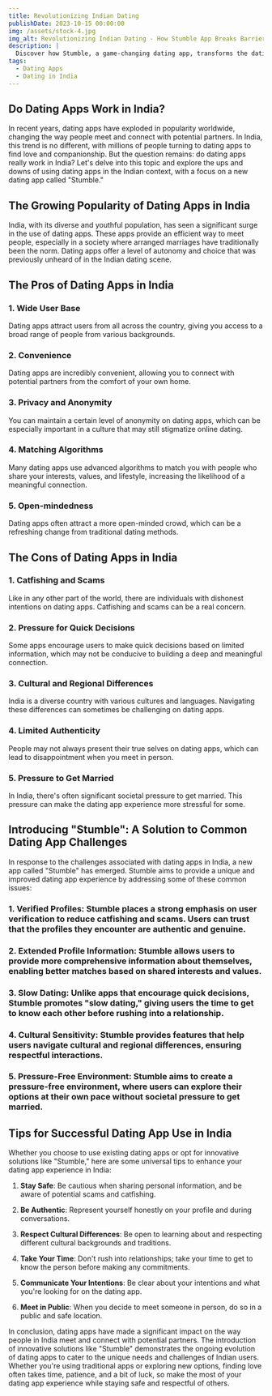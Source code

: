 ```yaml
---
title: Revolutionizing Indian Dating
publishDate: 2023-10-15 00:00:00
img: /assets/stock-4.jpg
img_alt: Revolutionizing Indian Dating - How Stumble App Breaks Barriers and Sparks Connections
description: |
  Discover how Stumble, a game-changing dating app, transforms the dating landscape in India. Learn how it tackles common challenges, promotes authentic connections, and respects cultural diversity. Find love on your terms, without compromising your values.
tags:
  - Dating Apps
  - Dating in India
---
```


## Do Dating Apps Work in India?

In recent years, dating apps have exploded in popularity worldwide, changing the way people meet and connect with potential partners. In India, this trend is no different, with millions of people turning to dating apps to find love and companionship. But the question remains: do dating apps really work in India? Let's delve into this topic and explore the ups and downs of using dating apps in the Indian context, with a focus on a new dating app called "Stumble."

## The Growing Popularity of Dating Apps in India

India, with its diverse and youthful population, has seen a significant surge in the use of dating apps. These apps provide an efficient way to meet people, especially in a society where arranged marriages have traditionally been the norm. Dating apps offer a level of autonomy and choice that was previously unheard of in the Indian dating scene.

## The Pros of Dating Apps in India

### 1. Wide User Base
Dating apps attract users from all across the country, giving you access to a broad range of people from various backgrounds.

### 2. Convenience
Dating apps are incredibly convenient, allowing you to connect with potential partners from the comfort of your own home.

### 3. Privacy and Anonymity
You can maintain a certain level of anonymity on dating apps, which can be especially important in a culture that may still stigmatize online dating.

### 4. Matching Algorithms
Many dating apps use advanced algorithms to match you with people who share your interests, values, and lifestyle, increasing the likelihood of a meaningful connection.

### 5. Open-mindedness
Dating apps often attract a more open-minded crowd, which can be a refreshing change from traditional dating methods.

## The Cons of Dating Apps in India

### 1. Catfishing and Scams
Like in any other part of the world, there are individuals with dishonest intentions on dating apps. Catfishing and scams can be a real concern.

### 2. Pressure for Quick Decisions
Some apps encourage users to make quick decisions based on limited information, which may not be conducive to building a deep and meaningful connection.

### 3. Cultural and Regional Differences
India is a diverse country with various cultures and languages. Navigating these differences can sometimes be challenging on dating apps.

### 4. Limited Authenticity
People may not always present their true selves on dating apps, which can lead to disappointment when you meet in person.

### 5. Pressure to Get Married
In India, there's often significant societal pressure to get married. This pressure can make the dating app experience more stressful for some.

## Introducing "Stumble": A Solution to Common Dating App Challenges

In response to the challenges associated with dating apps in India, a new app called "Stumble" has emerged. Stumble aims to provide a unique and improved dating app experience by addressing some of these common issues:

### 1. **Verified Profiles**: Stumble places a strong emphasis on user verification to reduce catfishing and scams. Users can trust that the profiles they encounter are authentic and genuine.

### 2. **Extended Profile Information**: Stumble allows users to provide more comprehensive information about themselves, enabling better matches based on shared interests and values.

### 3. **Slow Dating**: Unlike apps that encourage quick decisions, Stumble promotes "slow dating," giving users the time to get to know each other before rushing into a relationship.

### 4. **Cultural Sensitivity**: Stumble provides features that help users navigate cultural and regional differences, ensuring respectful interactions.

### 5. **Pressure-Free Environment**: Stumble aims to create a pressure-free environment, where users can explore their options at their own pace without societal pressure to get married.

## Tips for Successful Dating App Use in India

Whether you choose to use existing dating apps or opt for innovative solutions like "Stumble," here are some universal tips to enhance your dating app experience in India:

1. **Stay Safe**: Be cautious when sharing personal information, and be aware of potential scams and catfishing.

2. **Be Authentic**: Represent yourself honestly on your profile and during conversations.

3. **Respect Cultural Differences**: Be open to learning about and respecting different cultural backgrounds and traditions.

4. **Take Your Time**: Don't rush into relationships; take your time to get to know the person before making any commitments.

5. **Communicate Your Intentions**: Be clear about your intentions and what you're looking for on the dating app.

6. **Meet in Public**: When you decide to meet someone in person, do so in a public and safe location.

In conclusion, dating apps have made a significant impact on the way people in India meet and connect with potential partners. The introduction of innovative solutions like "Stumble" demonstrates the ongoing evolution of dating apps to cater to the unique needs and challenges of Indian users. Whether you're using traditional apps or exploring new options, finding love often takes time, patience, and a bit of luck, so make the most of your dating app experience while staying safe and respectful of others.
